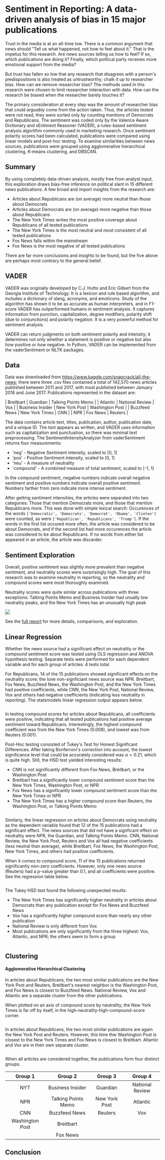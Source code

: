 # Sentiment in Reporting: A data-driven analysis of bias in 15 major publications

Trust in the media is at an all-time low. There is a common argument that news should "Tell us what happened, not how to feel about it." That is the impetus for this research. Are news sources telling us how to feel? If so, which publications are doing it? Finally, which political party receives more emotional support from the media?

But trust has fallen so low that any research that disagrees with a person's predispositions is also treated as untrustworthy; chalk it up to researcher bias. How can we remove researcher bias? The methods used in this research were chosen to limit researcher interaction with data. How can the research be biased when the researcher barely touches it? 

The primary consideration at every step was the amount of researcher bias that could *arguably* come from the action taken. Thus, the articles tested were not read, they were sorted only by counting mentions of Democrats and Republicans. The sentiment was coded only by the Valence Aware Dictionary and sEntiment Reasoner (VADER), a rules-based sentiment analysis algorithm commonly used in marketing research. Once sentiment polarity scores had been calculated, publications were compared using linear models and post-hoc testing. To examine similarities between news sources, publications were grouped using agglomerative hierarchical clustering, K-means clustering, and DBSCAN.

## Summary

By using completely data-driven analysis, mostly free from analyst input, this exploration draws bias-free inference on political slant in 15 different news publications. A few broad and import insights from the research are:

* Articles about Republicans are (on average) more neutral than those about Democrats
* Articles about Democrats are (on average) more negative than those about Republicans
* The New York Times writes the most positive coverage about Republicans of all tested publications
* The New York Times is the most neutral and most consistent of all tested publications
* Fox News falls within the mainstream
* Fox News is the most negative of all tested publications

There are far more conclusions and insights to be found, but the five above are perhaps most contrary to the general belief.

## VADER

VADER was originally developed by C.J. Hutto and Eric Gilbert from the Georgia Institute of Technology. It is a lexicon and rule based algorithm, and includes a dictionary of slang, acronyms, and emoticons. Study of the algorithm has shown it to be as accurate as human interpreters, and in F1-score VADER has outperformed humans in sentiment analysis. It captures information from punction, capitalization, degree modifiers, polarity shift (due to conjunctions) and polarity negation. It is a very powerful method for sentiment analysis.

VADER can return judgments on both sentiment polarity and intensity; it determines not only whether a statement is positive or negative but also *how* positive or *how* negative. In Python, VADER can be implemented from the vaderSentiment or NLTK packages.

## Data

Data was downloaded from https://www.kaggle.com/snapcrack/all-the-news; there were three .csv files contained a total of 142,570 news articles published between 2011 and 2017, with most published between January 2016 and June 2017. Publications represented in the dataset are:

| Breitbart | Guardian | Talking Points Memo |
| Atlantic | National Review | Vox |
| Business Insider | New York Post | Washington Post |
| Buzzfeed News | New York Times | CNN |
| NPR | Fox News | Reuters |

The data contains article text, titles, publication, author, publication date, and a unique ID. The text appears as written, and VADER uses information such as capitalization and punctuation, so there was minimal text preprocessing. The SentimentIntensityAnalyzer from vaderSentiment returns four measurements:

* 'neg' - Negative Sentiment intensity, scaled to [0, 1]
* 'pos' - Positive Sentiment intensity, scaled to [0, 1]
* 'neu' - A measure of neutrality
* 'compound' - A combined measure of total sentiment, scaled to [-1, 1]

In the compound sentiment, negative numbers indicate overall negative sentiment and positive numbers indicate overall positive sentiment. Numbers farther from zero indicate more intense sentiment. 

After getting sentiment intensities, the articles were separated into two categories: Those that mention Democrats more, and those that mention Republicans more. This was done with simple lexical search: Occurences of the words `['Democratic', 'Democrats', 'Democrat', 'Obama', 'Clinton']` were counted, as were `['Republican', 'Republicans', 'Trump']`. If the words in the first list occured more often, the article was considered to be about Democrats, and if the second list had more occurences the article was considered to be about Republicans. If no words from either list appeared in an article, the article was discarder.

## Sentiment Exploration

Overall, positive sentiment was slightly more prevalent than negative sentiment, and neutrality scores were surprisingly high. The goal of this research was to examine neutrality in reporting, so the neutrality and compound scores were most thoroughly examined.

Neutrality scores were quite similar across publications with three exceptions: Talking Points Memo and Business Insider had unually low neutrality peaks, and the New York Times has an unusually high peak.

![](https://github.com/JohnTheQuantYoutube/SentimentInReporting/blob/main/plots/intensity_kdes.png)

See the [full report](https://github.com/JohnTheQuantYoutube/SentimentInReporting/blob/main/reports/Sentiment%20in%20Reporting.pdf) for more details, comparisons, and exploration.

## Linear Regression

Whether the news source had a significant effect on neutrality or the compound sentiment score was tested using OLS regression and ANOVA hypothesis testing. Separate tests were performed for each dependent variable and for each group of articles: 4 tests total. 

For Republicans, 14 of the 15 publications showed significant effects on the neutrality score; the lone non-signficiant news source was NPR. Breitbart, Fox News, Buzzfeed News, the Washington Post, and the New York Times had positive coefficients, while CNN, the New York Post, National Review, Vox and others had negative coefficients (indicating less neutrality in reporting). The statsmodels linear regression output appears below.

![]()

In testing compound scores for articles about Republicans, all coefficients were positive, indicating that all tested publications had positive average sentiment toward Republicans. Interestingly, the highest compound coefficient was from the New York Times (0.008), and lowest was from Reuters (0.001).

Post-Hoc testing consisted of Tukey's Test for Honest Significant Differences. After taking Bonferroni's correction into account, the lowest significance level that could be accurately considered was $\alpha=0.21$, which is quite high. Still, the HSD test yielded interesting results:

* CNN is not significantly different from Fox News, Breitbart, or the Washington Post
* Breitbart has a significantly lower compound sentiment score than the New York Times, Washington Post, or NPR
* Fox News has a significantly lower compound sentiment score than the New York Times or NPR
* The New York Times has a higher compound score than Reuters, the Washington Post, or Talking Points Memo

![]()

Similarly, the linear regression on articles about Democrats using neutrality as the dependent variable found that 12 of the 15 publications had a significant effect. The news sources that did not have a signficant effect on neutrality were NPR, the Guardian, and Talking Points Memo. CNN, National Review, the New York Post, Reuters and Vox all had negative coefficients (less neutral than average), while Breitbart, Fox News, the Washington Post, New York Times, and others had positive coefficients.

When it comes to compound score, 11 of the 15 publications returned significantly non-zero coefficients. However, only one news source (Reuters) had a p-value greater than 0.1, and all coefficients were positive. See the regression table below.

![]()

The Tukey HSD test found the following unexpected results:

* The New York Times has significantly higher neutrality in articles about Democrats than any publication except for Fox News and Buzzfeed News
* Vox has a significantly higher compound score than nearly any other publication
* National Review is only different from Vox
* Most publications are only significantly from the three highest: Vox, Atlantic, and NPR; the others seem to form a group

![]()

## Clustering

#### Agglomerative Hierarchical Clustering

In articles about Republicans, the two most similar publications are the New York Post and Reuters, Breitbart's nearest neighbor is the Washington Post, and Fox News is closest to Buzzfeed News. National Review, Vox and Atlantic are a separate cluster from the other publications.

When plotted on an axis of compound score by neutrality, the New York Times is far off by itself, in the high-neutrality-high-compound-score corner.

![]()

In articles about Republicans, the two most similar publications are again the New York Post and Reuters. However, this time thw Washington Post is closest to the New York Times and Fox News is closest to Breitbart. Atlantic and Vox are in their own separate cluster. 

![]()

When all articles are considered together, the publications form four distinct groups.

| Group 1 | Group 2 | Group 3 | Group 4|
|:-------:|:-------:|:-------:|:------:|
| NYT | Business Insider | Guardian | National Review |
| NPR | Talking Points Memo | New York Post | Atlantic |
| CNN | Buzzfeed News | Reuters | Vox |
| Washington Post | Breitbart | | |
| | Fox News | | |



## Conclusion

